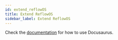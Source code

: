```yaml
---
id: extend_reflowOS
title: Extend ReflowOS
sidebar_label: Extend ReflowOS
---
```


Check the [documentation](https://docusaurus.io) for how to use Docusaurus.